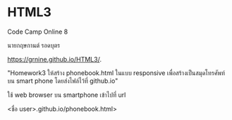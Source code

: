 # HTML3

Code Camp Online 8

นายกฤษกานต์ รอดบุตร

https://grnine.github.io/HTML3/.

"Homework3
ให้สร้าง phonebook.html ในแบบ responsive 
เพื่อสร้างเป็นสมุดโทรศัพท์บน smart phone
โดยส่งไฟล์ไว้ที่ github.io"

ใช้ web browser บน smartphone เข้าไปที่  url

<ชื่อ user>.github.io/phonebook.html>
